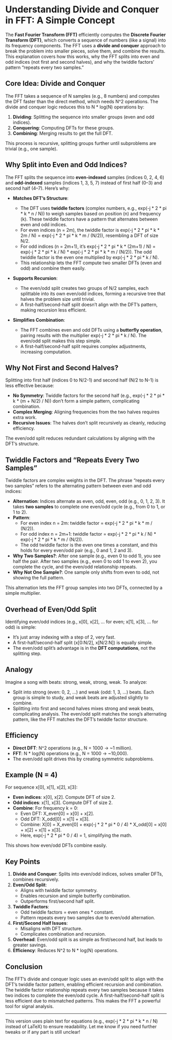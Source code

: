 
# Understanding Divide and Conquer in FFT: A Simple Concept

The **Fast Fourier Transform (FFT)** efficiently computes the **Discrete Fourier Transform (DFT)**, which converts a sequence of numbers (like a signal) into its frequency components. The FFT uses a **divide and conquer** approach to break the problem into smaller pieces, solve them, and combine the results. This explanation covers how this works, why the FFT splits into even and odd indices (not first and second halves), and why the twiddle factors’ pattern “repeats every two samples.”

## Core Idea: Divide and Conquer
The FFT takes a sequence of N samples (e.g., 8 numbers) and computes the DFT faster than the direct method, which needs N^2 operations. The divide and conquer logic reduces this to N * log(N) operations by:
1. **Dividing**: Splitting the sequence into smaller groups (even and odd indices).
2. **Conquering**: Computing DFTs for these groups.
3. **Combining**: Merging results to get the full DFT.

This process is recursive, splitting groups further until subproblems are trivial (e.g., one sample).

## Why Split into Even and Odd Indices?
The FFT splits the sequence into **even-indexed** samples (indices 0, 2, 4, 6) and **odd-indexed** samples (indices 1, 3, 5, 7) instead of first half (0–3) and second half (4–7). Here’s why:

- **Matches DFT’s Structure**:
  - The DFT uses **twiddle factors** (complex numbers, e.g., exp(-j * 2 * pi * k * n / N)) to weigh samples based on position (n) and frequency (k). These twiddle factors have a pattern that alternates between even and odd indices.
  - For even indices (n = 2m), the twiddle factor is exp(-j * 2 * pi * k * 2m / N) = exp(-j * 2 * pi * k * m / (N/2)), resembling a DFT of size N/2.
  - For odd indices (n = 2m+1), it’s exp(-j * 2 * pi * k * (2m+1) / N) = exp(-j * 2 * pi * k / N) * exp(-j * 2 * pi * k * m / (N/2)). The odd twiddle factor is the even one multiplied by exp(-j * 2 * pi * k / N).
  - This relationship lets the FFT compute two smaller DFTs (even and odd) and combine them easily.

- **Supports Recursion**:
  - The even/odd split creates two groups of N/2 samples, each splittable into its own even/odd indices, forming a recursive tree that halves the problem size until trivial.
  - A first-half/second-half split doesn’t align with the DFT’s pattern, making recursion less efficient.

- **Simplifies Combination**:
  - The FFT combines even and odd DFTs using a **butterfly operation**, pairing results with the multiplier exp(-j * 2 * pi * k / N). The even/odd split makes this step simple.
  - A first-half/second-half split requires complex adjustments, increasing computation.

## Why Not First and Second Halves?
Splitting into first half (indices 0 to N/2-1) and second half (N/2 to N-1) is less effective because:
- **No Symmetry**: Twiddle factors for the second half (e.g., exp(-j * 2 * pi * k * (m + N/2) / N)) don’t form a simple pattern, complicating combination.
- **Complex Merging**: Aligning frequencies from the two halves requires extra work.
- **Recursive Issues**: The halves don’t split recursively as cleanly, reducing efficiency.

The even/odd split reduces redundant calculations by aligning with the DFT’s structure.

## Twiddle Factors and “Repeats Every Two Samples”
Twiddle factors are complex weights in the DFT. The phrase “repeats every two samples” refers to the alternating pattern between even and odd indices:
- **Alternation**: Indices alternate as even, odd, even, odd (e.g., 0, 1, 2, 3). It takes **two samples** to complete one even/odd cycle (e.g., from 0 to 1, or 1 to 2).
- **Pattern**:
  - For even index n = 2m: twiddle factor = exp(-j * 2 * pi * k * m / (N/2)).
  - For odd index n = 2m+1: twiddle factor = exp(-j * 2 * pi * k / N) * exp(-j * 2 * pi * k * m / (N/2)).
  - The odd twiddle factor is the even one times a constant, and this holds for every even/odd pair (e.g., 0 and 1, 2 and 3).
- **Why Two Samples?**: After one sample (e.g., even 0 to odd 1), you see half the pair. After two samples (e.g., even 0 to odd 1 to even 2), you complete the cycle, and the even/odd relationship repeats.
- **Why Not One Sample?**: One sample only shifts from even to odd, not showing the full pattern.

This alternation lets the FFT group samples into two DFTs, connected by a simple multiplier.

## Overhead of Even/Odd Split
Identifying even/odd indices (e.g., x[0], x[2], … for even; x[1], x[3], … for odd) is simple:
- It’s just array indexing with a step of 2, very fast.
- A first-half/second-half split (x[0:N/2], x[N/2:N]) is equally simple.
- The even/odd split’s advantage is in the **DFT computations**, not the splitting step.

## Analogy
Imagine a song with beats: strong, weak, strong, weak. To analyze:
- Split into strong (even: 0, 2, …) and weak (odd: 1, 3, …) beats. Each group is simple to study, and weak beats are adjusted slightly to combine.
- Splitting into first and second halves mixes strong and weak beats, complicating analysis.
The even/odd split matches the song’s alternating pattern, like the FFT matches the DFT’s twiddle factor structure.

## Efficiency
- **Direct DFT**: N^2 operations (e.g., N = 1000 → ~1 million).
- **FFT**: N * log(N) operations (e.g., N = 1000 → ~10,000).
- The even/odd split drives this by creating symmetric subproblems.

## Example (N = 4)
For sequence x[0], x[1], x[2], x[3]:
- **Even indices**: x[0], x[2]. Compute DFT of size 2.
- **Odd indices**: x[1], x[3]. Compute DFT of size 2.
- **Combine**: For frequency k = 0:
  - Even DFT: X_even[0] = x[0] + x[2].
  - Odd DFT: X_odd[0] = x[1] + x[3].
  - Combine: X[0] = X_even[0] + exp(-j * 2 * pi * 0 / 4) * X_odd[0] = x[0] + x[2] + x[1] + x[3].
  - Here, exp(-j * 2 * pi * 0 / 4) = 1, simplifying the math.

This shows how even/odd DFTs combine easily.

## Key Points
1. **Divide and Conquer**: Splits into even/odd indices, solves smaller DFTs, combines recursively.
2. **Even/Odd Split**:
   - Aligns with twiddle factor symmetry.
   - Enables recursion and simple butterfly combination.
   - Outperforms first/second half split.
3. **Twiddle Factors**:
   - Odd twiddle factors = even ones * constant.
   - Pattern repeats every two samples due to even/odd alternation.
4. **First/Second Half Issues**:
   - Misaligns with DFT structure.
   - Complicates combination and recursion.
5. **Overhead**: Even/odd split is as simple as first/second half, but leads to greater savings.
6. **Efficiency**: Reduces N^2 to N * log(N) operations.

## Conclusion
The FFT’s divide and conquer logic uses an even/odd split to align with the DFT’s twiddle factor pattern, enabling efficient recursion and combination. The twiddle factor relationship repeats every two samples because it takes two indices to complete the even/odd cycle. A first-half/second-half split is less efficient due to mismatched patterns. This makes the FFT a powerful tool for signal analysis.

---

This version uses plain text for equations (e.g., exp(-j * 2 * pi * k * n / N) instead of LaTeX) to ensure readability. Let me know if you need further tweaks or if any part is still unclear!